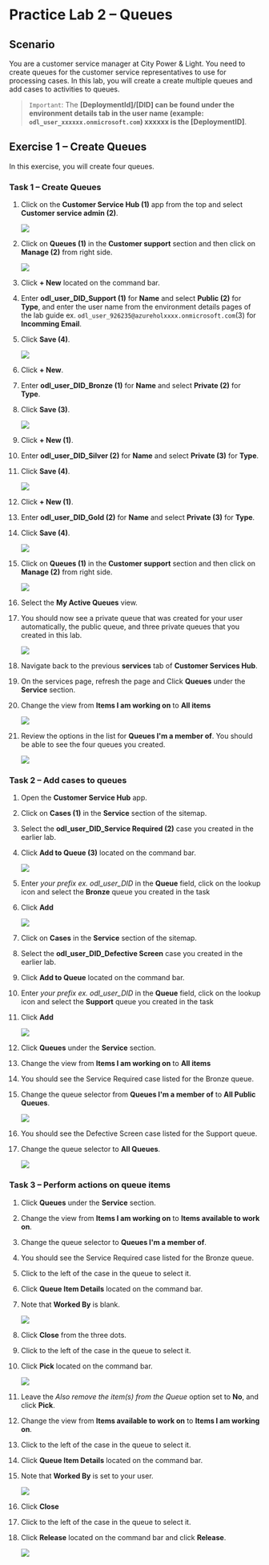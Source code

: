 # Practice Lab 2 – Queues

## Scenario

You are a customer service manager at City Power & Light. You need to create queues for the customer service representatives to use for processing cases. In this lab, you will create a create multiple queues and add cases to activities to queues.

> `Important`: The **[DeploymentId]/[DID] can be found under the environment details tab in the user name (example: `odl_user_xxxxxx.onmicrosoft.com`) **xxxxxx** is the [DeploymentID]**.

## Exercise 1 – Create Queues

In this exercise, you will create four queues.

### Task 1 – Create Queues

1.  Click on the **Customer Service Hub (1)** app from the top and select **Customer service admin (2)**.

    ![](../images/Customer-service-admin-1.png)

1. Click on **Queues (1)** in the **Customer support** section and then click on **Manage (2)** from right side.

    ![](../images/Customer-service-admin-2.png)

1.  Click **+ New** located on the command bar.

1.  Enter **odl_user_DID_Support (1)** for **Name** and select **Public (2)** for **Type**, and enter the user name from the environment details pages of the lab guide ex. `odl_user_926235@azureholxxxx.onmicrosoft.com`(3)  for **Incomming Email**.

1.  Click **Save (4)**.

    ![](../images/Customer-service-admin-3.png)

1.  Click **+ New**.

1.  Enter **odl_user_DID_Bronze (1)** for **Name** and select **Private (2)** for **Type**.

1.  Click **Save (3)**.

     ![](../images/Customer-service-admin-4.png)

1. Click **+ New (1)**.

1. Enter **odl_user_DID_Silver (2)** for **Name** and select **Private (3)** for **Type**.

1. Click **Save (4)**.

    ![](../images/Customer-service-admin-5.png)

1. Click **+ New (1)**.

1. Enter **odl_user_DID_Gold (2)** for **Name** and select **Private (3)** for **Type**.

1. Click **Save (4)**.

    ![](../images/Customer-service-admin-6.png)

1. Click on **Queues (1)** in the **Customer support** section and then click on **Manage (2)** from right side.

    ![](../images/Customer-service-admin-2.png)

1. Select the **My Active Queues** view.

1. You should now see a private queue that was created for your user automatically, the public queue, and three private queues that you created in this lab.

    ![](../images/Customer-service-admin-7.png)

1. Navigate back to the previous **services** tab of **Customer Services Hub**.

1. On the services page, refresh the page and Click **Queues** under the **Service** section.

1. Change the view from **Items I am working on** to **All items**

    ![](../images/all-item.png)

1. Review the options in the list for **Queues I'm a member of**. You should be able to see the four queues you created.

    ![](../images/all-item-1.png)

### Task 2 – Add cases to queues

1.  Open the **Customer Service Hub** app.

1.  Click on **Cases (1)** in the **Service** section of the sitemap.

1.  Select the **odl_user_DID_Service Required (2)** case you created in the earlier lab.

1.  Click **Add to Queue (3)** located on the command bar.

    ![](../images/add-1.png)

1.  Enter *your prefix ex. odl_user_DID* in the **Queue** field, click on the lookup icon and select the **Bronze** queue you created in the task

1.  Click **Add**

    ![](../images/add-2.png)

1.  Click on **Cases** in the **Service** section of the sitemap.

1.  Select the **odl_user_DID_Defective Screen** case you created in the earlier lab.

1.  Click **Add to Queue** located on the command bar.

1. Enter *your prefix ex. odl_user_DID* in the **Queue** field, click on the lookup icon and select the **Support** queue you created in the task

1. Click **Add**

    ![](../images/support-add-1.png)

1. Click **Queues** under the **Service** section.

1. Change the view from **Items I am working on** to **All items**

1. You should see the Service Required case listed for the Bronze queue.

1. Change the queue selector from **Queues I'm a member of** to **All Public Queues**.

    ![](../images/Customer-service-admin-8.png)

1. You should see the Defective Screen case listed for the Support queue.

1. Change the queue selector to **All Queues**.

    ![](../images/all-queues-1.png)

### Task 3 – Perform actions on queue items

1.  Click **Queues** under the **Service** section.

1.  Change the view from **Items I am working on** to **Items available to work on**.

1.  Change the queue selector to **Queues I'm a member of**.

1.  You should see the Service Required case listed for the Bronze queue.

1.  Click to the left of the case in the queue to select it.

1.  Click **Queue Item Details** located on the command bar.

1.  Note that **Worked By** is blank.

    ![](../images/details-1.png)

1.  Click **Close** from the three dots.

1.  Click to the left of the case in the queue to select it.

1. Click **Pick** located on the command bar.

    ![](../images/pick-1.png)

1. Leave the *Also remove the item(s) from the Queue* option set to **No**, and click **Pick**.

1. Change the view from **Items available to work on** to **Items I am working on**.

1. Click to the left of the case in the queue to select it.

1. Click **Queue Item Details** located on the command bar.

1. Note that **Worked By** is set to your user.

    ![](../images/worked-by-1.png)

1. Click **Close**

1. Click to the left of the case in the queue to select it.

1. Click **Release** located on the command bar and click **Release**.

    ![](../images/release-1.png)
